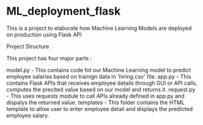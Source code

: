 # ML_deployment_flask
This is a project to elaborate how Machine Learning Models are deployed on production using Flask API


Project Structure


This project has four major parts :

model.py - This contains code fot our Machine Learning model to predict employee salaries based on trainign data in 'hiring.csv' file.
app.py - This contains Flask APIs that receives employee details through GUI or API calls, computes the precited value based on our model and returns it.
request.py - This uses requests module to call APIs already defined in app.py and dispalys the returned value.
templates - This folder contains the HTML template to allow user to enter employee detail and displays the predicted employee salary.

